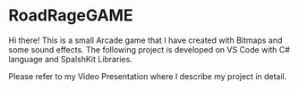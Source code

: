 # RoadRageGAME

Hi there! This is a small Arcade game that I have created with Bitmaps and some sound effects. The following project is developed on VS Code with C# language and SpalshKit Libraries.

Please refer to my Video Presentation where I describe my project in detail.  
